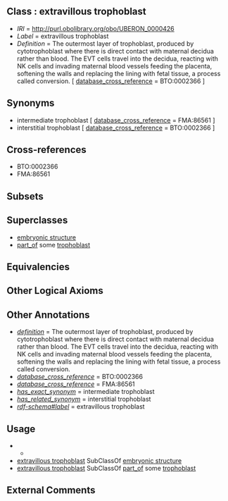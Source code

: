 
## Class : extravillous trophoblast

 * *IRI* = http://purl.obolibrary.org/obo/UBERON_0000426
 * *Label* = extravillous trophoblast
 * *Definition* = The outermost layer of trophoblast, produced by cytotrophoblast where there is direct contact with maternal decidua rather than blood. The EVT cells travel into the decidua, reacting with NK cells and invading maternal blood vessels feeding the placenta, softening the walls and replacing the lining with fetal tissue, a process called conversion. [ [database_cross_reference](../../ef/oboInOwl#hasDbXref.md) = BTO:0002366 ]

## Synonyms

 * intermediate trophoblast [ [database_cross_reference](../../ef/oboInOwl#hasDbXref.md) = FMA:86561 ]
 * interstitial trophoblast [ [database_cross_reference](../../ef/oboInOwl#hasDbXref.md) = BTO:0002366 ]

## Cross-references

 * BTO:0002366
 * FMA:86561

## Subsets


## Superclasses

 * [embryonic structure](../../UBERON/50/UBERON_0002050.md)
 * [part_of](../../BFO/50/BFO_0000050.md) some [trophoblast](../../UBERON/88/UBERON_0000088.md)

## Equivalencies


## Other Logical Axioms


## Other Annotations

 * *[definition](../../IAO/15/IAO_0000115.md)* = The outermost layer of trophoblast, produced by cytotrophoblast where there is direct contact with maternal decidua rather than blood. The EVT cells travel into the decidua, reacting with NK cells and invading maternal blood vessels feeding the placenta, softening the walls and replacing the lining with fetal tissue, a process called conversion.
 * *[database_cross_reference](../../ef/oboInOwl#hasDbXref.md)* = BTO:0002366
 * *[database_cross_reference](../../ef/oboInOwl#hasDbXref.md)* = FMA:86561
 * *[has_exact_synonym](../../ym/oboInOwl#hasExactSynonym.md)* = intermediate trophoblast
 * *[has_related_synonym](../../ym/oboInOwl#hasRelatedSynonym.md)* = interstitial trophoblast
 * *[rdf-schema#label](../../el/rdf-schema#label.md)* = extravillous trophoblast

## Usage

 * -
 * [extravillous trophoblast](../../UBERON/26/UBERON_0000426.md) SubClassOf [embryonic structure](../../UBERON/50/UBERON_0002050.md)
 * [extravillous trophoblast](../../UBERON/26/UBERON_0000426.md) SubClassOf [part_of](../../BFO/50/BFO_0000050.md) some [trophoblast](../../UBERON/88/UBERON_0000088.md)

## External Comments

